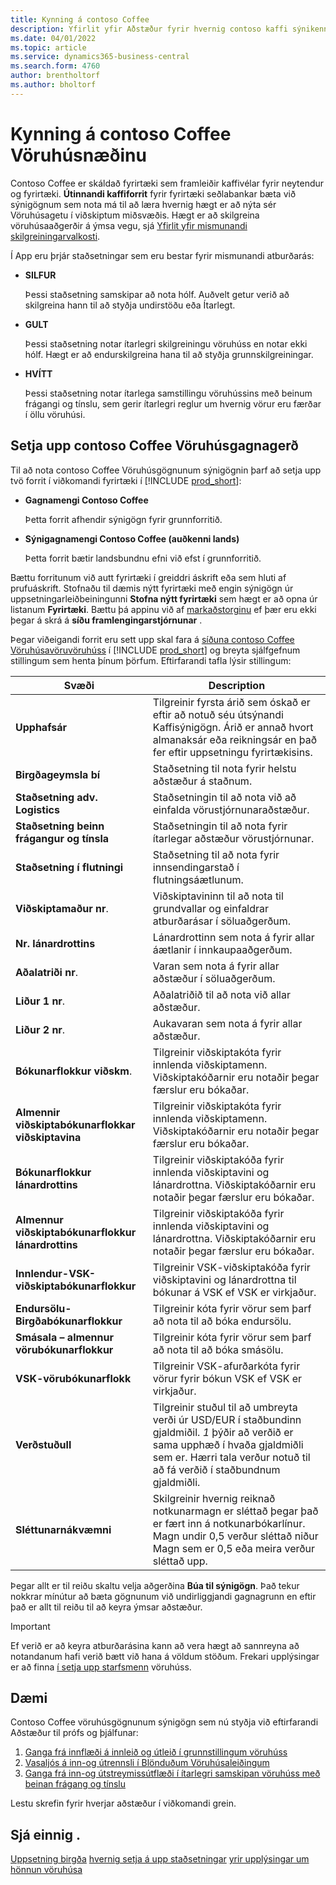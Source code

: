 ```yaml
---
title: Kynning á contoso Coffee
description: Yfirlit yfir Aðstæður fyrir hvernig contoso kaffi sýnikennsla getur auðveldað þér að læra hvernig hægt er að nýta vöruhúsaggetu í viðskiptum miðsvæðis.
ms.date: 04/01/2022
ms.topic: article
ms.service: dynamics365-business-central
ms.search.form: 4760
author: brentholtorf
ms.author: bholtorf
---
```


# Kynning á contoso Coffee Vöruhúsnæðinu

Contoso Coffee er skáldað fyrirtæki sem framleiðir kaffivélar fyrir neytendur og fyrirtæki.  **Útinnandi kaffiforrit**  fyrir fyrirtæki seðlabankar bæta við sýnigögnum sem nota má til að læra hvernig hægt er að nýta sér Vöruhúsagetu í viðskiptum miðsvæðis. Hægt er að skilgreina vöruhúsaaðgerðir á ýmsa vegu, sjá  [Yfirlit yfir mismunandi skilgreiningarvalkosti](../../design-details-warehouse-management.md#overview-of-different-configuration-options).

Í App eru þrjár staðsetningar sem eru bestar fyrir mismunandi atburðarás:

- **SILFUR**  

  Þessi staðsetning samskipar að nota hólf. Auðvelt getur verið að skilgreina hann til að styðja undirstöðu eða Ítarlegt. 

- **GULT**  

  Þessi staðsetning notar ítarlegri skilgreiningu vöruhúss en notar ekki hólf. Hægt er að endurskilgreina hana til að styðja grunnskilgreiningar.

- **HVÍTT**  

  Þessi staðsetning notar ítarlega samstillingu vöruhússins með beinum frágangi og tínslu, sem gerir ítarlegri reglur um hvernig vörur eru færðar í öllu vöruhúsi.

## Setja upp contoso Coffee Vöruhúsgagnagerð

Til að nota contoso Coffee Vöruhúsgögnunum sýnigögnin þarf að setja upp tvö forrit í viðkomandi fyrirtæki í [!INCLUDE [prod_short](../../includes/prod_short.md)]:  

- **Gagnamengi Contoso Coffee**  

    Þetta forrit afhendir sýnigögn fyrir grunnforritið.  
- **Sýnigagnamengi Contoso Coffee (auðkenni lands)**  

    Þetta forrit bætir landsbundnu efni við efst í grunnforritið.

Bættu forritunum við autt fyrirtæki í greiddri áskrift eða sem hluti af prufuáskrift. Stofnaðu til dæmis nýtt fyrirtæki með engin sýnigögn úr uppsetningarleiðbeiningunni **Stofna nýtt fyrirtæki** sem hægt er að opna úr listanum **Fyrirtæki**. Bættu þá appinu við af  [markaðstorginu](../../ui-extensions-install-uninstall.md#install)  ef þær eru ekki þegar á skrá á  **síðu framlengingarstjórnunar** .  

Þegar viðeigandi forrit eru sett upp skal fara á  [síðuna contoso Coffee Vöruhúsavöruvöruhúss](https://businesscentral.dynamics.com/?page=4761)  í  [!INCLUDE [prod_short](../../includes/prod_short.md)] og breyta sjálfgefnum stillingum sem henta þínum þörfum. Eftirfarandi tafla lýsir stillingum:  

|Svæði  |Description  |
|---------|---------|
|**Upphafsár** |Tilgreinir fyrsta árið sem óskað er eftir að notuð séu útsýnandi Kaffisýnigögn. Árið er annað hvort almanaksár eða reikningsár en það fer eftir uppsetningu fyrirtækisins.|
|**Birgðageymsla bí**  |Staðsetning til nota fyrir helstu aðstæður á staðnum.|
|**Staðsetning adv. Logistics**  |Staðsetningin til að nota við að einfalda vörustjórnunaraðstæður.|
|**Staðsetning beinn frágangur og tínsla**  |Staðsetningin til að nota fyrir ítarlegar aðstæður vörustjórnunar.|
|**Staðsetning í flutningi**  |Staðsetning til að nota fyrir innsendingarstað í flutningsáætlunum.|
|**Viðskiptamaður nr**.  |Viðskiptavininn til að nota til grundvallar og einfaldrar atburðarásar í söluaðgerðum.|
|**Nr. lánardrottins**  |Lánardrottinn sem nota á fyrir allar áætlanir í innkaupaaðgerðum.|
|**Aðalatriði nr**.  |Varan sem nota á fyrir allar aðstæður í söluaðgerðum.|
|**Liður 1 nr**.  |Aðalatriðið til að nota við allar aðstæður.|
|**Liður 2 nr**.  |Aukavaran sem nota á fyrir allar aðstæður.|
|**Bókunarflokkur viðskm**.|Tilgreinir viðskiptakóta fyrir innlenda viðskiptamenn. Viðskiptakóðarnir eru notaðir þegar færslur eru bókaðar. |
|**Almennir viðskiptabókunarflokkar viðskiptavina**|Tilgreinir viðskiptakóta fyrir innlenda viðskiptamenn. Viðskiptakóðarnir eru notaðir þegar færslur eru bókaðar. |
|**Bókunarflokkur lánardrottins**|Tilgreinir viðskiptakóða fyrir innlenda viðskiptavini og lánardrottna. Viðskiptakóðarnir eru notaðir þegar færslur eru bókaðar. |
|**Almennur viðskiptabókunarflokkur lánardrottins**|Tilgreinir viðskiptakóða fyrir innlenda viðskiptavini og lánardrottna. Viðskiptakóðarnir eru notaðir þegar færslur eru bókaðar. |
|**Innlendur-VSK-viðskiptabókunarflokkur**|Tilgreinir VSK-viðskiptakóða fyrir viðskiptavini og lánardrottna til bókunar á VSK ef VSK er virkjaður.|
|**Endursölu-Birgðabókunarflokkur**    |Tilgreinir kóta fyrir vörur sem þarf að nota til að bóka endursölu.|
|**Smásala – almennur vörubókunarflokkur**    |Tilgreinir kóta fyrir vörur sem þarf að nota til að bóka smásölu.|
|**VSK-vörubókunarflokk**    |Tilgreinir VSK-afurðarkóta fyrir vörur fyrir bókun VSK ef VSK er virkjaður.|
|**Verðstuðull**     |Tilgreinir stuðul til að umbreyta verði úr USD/EUR í staðbundinn gjaldmiðil. *1* þýðir að verðið er sama upphæð í hvaða gjaldmiðli sem er. Hærri tala verður notuð til að fá verðið í staðbundnum gjaldmiðli. |
|**Sléttunarnákvæmni**  |Skilgreinir hvernig reiknað notkunarmagn er sléttað þegar það er fært inn á notkunarbókarlínur. Magn undir 0,5 verður sléttað niður Magn sem er 0,5 eða meira verður sléttað upp.|

Þegar allt er til reiðu skaltu velja aðgerðina **Búa til sýnigögn**. Það tekur nokkrar mínútur að bæta gögnunum við undirliggjandi gagnagrunn en eftir það er allt til reiðu til að keyra ýmsar aðstæður.  

> [!IMPORTANT]
> Ef verið er að keyra atburðarásina kann að vera hægt að sannreyna að notandanum hafi verið bætt við hana á völdum stöðum. Frekari upplýsingar er að finna  [í setja upp starfsmenn](../../warehouse-how-to-set-up-warehouse-employees.md) vöruhúss.

## Dæmi

Contoso Coffee vöruhúsgögnunum sýnigögn sem nú styðja við eftirfarandi Aðstæður til prófs og þjálfunar:

1.  [Ganga frá innflæði á innleið og útleið í grunnstillingum vöruhúss](warehouse-basic-flow-putaway-pick.md)
2.  [Vasaljós á inn-og útrennsli í Blönduðum Vöruhúsaleiðingum](warehouse-mixed-flow-receive-pick-ship.md)
3.  [Ganga frá inn-og útstreymissútflæði í ítarlegri samskipan vöruhúss með beinan frágang og tínslu](warehouse-directed-flow.md)

Lestu skrefin fyrir hverjar aðstæður í viðkomandi grein.  

## Sjá einnig .

[Uppsetning birgða](../../inventory-setup-inventory.md) 
[hvernig setja á upp staðsetningar](../../inventory-how-setup-locations.md) 
[yrir upplýsingar um](../../warehouse-manage-warehouse.md) 
[hönnun vöruhúsa](../../design-details-warehouse-overview.md) 

